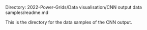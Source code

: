 Directory: 2022-Power-Grids/Data visualisation/CNN output data samples/readme.md

This is the directory for the data samples of the CNN output.

